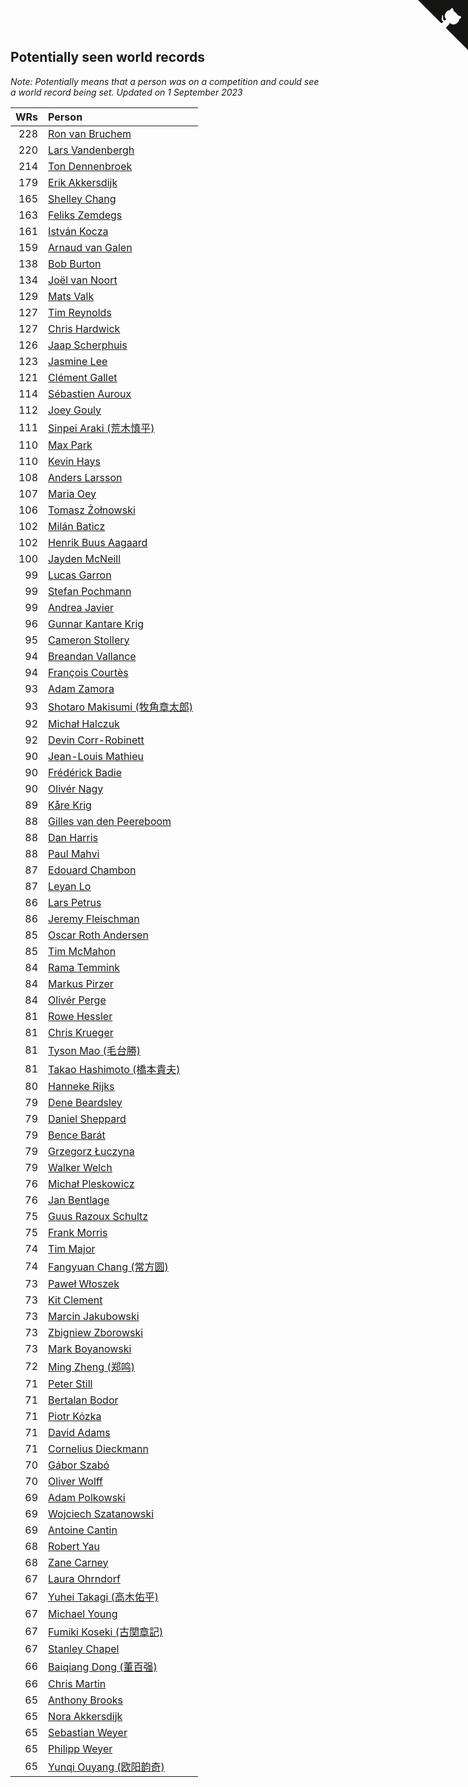 ## Potentially seen world records

*Note: Potentially means that a person was on a competition and could see a world record being set.*
*Updated on  1 September 2023*

| WRs | Person |
| ---: | :--- |
| 228 | [Ron van Bruchem](https://www.worldcubeassociation.org/persons/2003BRUC01) |
| 220 | [Lars Vandenbergh](https://www.worldcubeassociation.org/persons/2003VAND01) |
| 214 | [Ton Dennenbroek](https://www.worldcubeassociation.org/persons/2003DENN01) |
| 179 | [Erik Akkersdijk](https://www.worldcubeassociation.org/persons/2005AKKE01) |
| 165 | [Shelley Chang](https://www.worldcubeassociation.org/persons/2004CHAN04) |
| 163 | [Feliks Zemdegs](https://www.worldcubeassociation.org/persons/2009ZEMD01) |
| 161 | [István Kocza](https://www.worldcubeassociation.org/persons/2005KOCZ01) |
| 159 | [Arnaud van Galen](https://www.worldcubeassociation.org/persons/2006GALE01) |
| 138 | [Bob Burton](https://www.worldcubeassociation.org/persons/2003BURT01) |
| 134 | [Joël van Noort](https://www.worldcubeassociation.org/persons/2004NOOR01) |
| 129 | [Mats Valk](https://www.worldcubeassociation.org/persons/2007VALK01) |
| 127 | [Tim Reynolds](https://www.worldcubeassociation.org/persons/2005REYN01) |
| 127 | [Chris Hardwick](https://www.worldcubeassociation.org/persons/2003HARD01) |
| 126 | [Jaap Scherphuis](https://www.worldcubeassociation.org/persons/2003SCHE01) |
| 123 | [Jasmine Lee](https://www.worldcubeassociation.org/persons/2003LEEJ01) |
| 121 | [Clément Gallet](https://www.worldcubeassociation.org/persons/2004GALL02) |
| 114 | [Sébastien Auroux](https://www.worldcubeassociation.org/persons/2008AURO01) |
| 112 | [Joey Gouly](https://www.worldcubeassociation.org/persons/2007GOUL01) |
| 111 | [Sinpei Araki (荒木慎平)](https://www.worldcubeassociation.org/persons/2006ARAK01) |
| 110 | [Max Park](https://www.worldcubeassociation.org/persons/2012PARK03) |
| 110 | [Kevin Hays](https://www.worldcubeassociation.org/persons/2009HAYS01) |
| 108 | [Anders Larsson](https://www.worldcubeassociation.org/persons/2003LARS01) |
| 107 | [Maria Oey](https://www.worldcubeassociation.org/persons/2007OEYM01) |
| 106 | [Tomasz Żołnowski](https://www.worldcubeassociation.org/persons/2005ZOLN01) |
| 102 | [Milán Baticz](https://www.worldcubeassociation.org/persons/2005BATI01) |
| 102 | [Henrik Buus Aagaard](https://www.worldcubeassociation.org/persons/2006BUUS01) |
| 100 | [Jayden McNeill](https://www.worldcubeassociation.org/persons/2012MCNE01) |
| 99 | [Lucas Garron](https://www.worldcubeassociation.org/persons/2006GARR01) |
| 99 | [Stefan Pochmann](https://www.worldcubeassociation.org/persons/2003POCH01) |
| 99 | [Andrea Javier](https://www.worldcubeassociation.org/persons/2010JAVI01) |
| 96 | [Gunnar Kantare Krig](https://www.worldcubeassociation.org/persons/2004KRIG01) |
| 95 | [Cameron Stollery](https://www.worldcubeassociation.org/persons/2010STOL01) |
| 94 | [Breandan Vallance](https://www.worldcubeassociation.org/persons/2007VALL01) |
| 94 | [François Courtès](https://www.worldcubeassociation.org/persons/2008COUR01) |
| 93 | [Adam Zamora](https://www.worldcubeassociation.org/persons/2004ZAMO01) |
| 93 | [Shotaro Makisumi (牧角章太郎)](https://www.worldcubeassociation.org/persons/2003MAKI01) |
| 92 | [Michał Halczuk](https://www.worldcubeassociation.org/persons/2006HALC01) |
| 92 | [Devin Corr-Robinett](https://www.worldcubeassociation.org/persons/2006CORR01) |
| 90 | [Jean-Louis Mathieu](https://www.worldcubeassociation.org/persons/2006MATH01) |
| 90 | [Frédérick Badie](https://www.worldcubeassociation.org/persons/2003BADI01) |
| 90 | [Olivér Nagy](https://www.worldcubeassociation.org/persons/2004NAGY01) |
| 89 | [Kåre Krig](https://www.worldcubeassociation.org/persons/2004KRIG02) |
| 88 | [Gilles van den Peereboom](https://www.worldcubeassociation.org/persons/2005PEER01) |
| 88 | [Dan Harris](https://www.worldcubeassociation.org/persons/2003HARR01) |
| 88 | [Paul Mahvi](https://www.worldcubeassociation.org/persons/2012MAHV01) |
| 87 | [Edouard Chambon](https://www.worldcubeassociation.org/persons/2004CHAM01) |
| 87 | [Leyan Lo](https://www.worldcubeassociation.org/persons/2004LOLE01) |
| 86 | [Lars Petrus](https://www.worldcubeassociation.org/persons/1982PETR01) |
| 86 | [Jeremy Fleischman](https://www.worldcubeassociation.org/persons/2005FLEI01) |
| 85 | [Oscar Roth Andersen](https://www.worldcubeassociation.org/persons/2008ANDE02) |
| 85 | [Tim McMahon](https://www.worldcubeassociation.org/persons/2009MCMA01) |
| 84 | [Rama Temmink](https://www.worldcubeassociation.org/persons/2006TEMM01) |
| 84 | [Markus Pirzer](https://www.worldcubeassociation.org/persons/2006PIRZ01) |
| 84 | [Olivér Perge](https://www.worldcubeassociation.org/persons/2007PERG01) |
| 81 | [Rowe Hessler](https://www.worldcubeassociation.org/persons/2007HESS01) |
| 81 | [Chris Krueger](https://www.worldcubeassociation.org/persons/2006KRUE01) |
| 81 | [Tyson Mao (毛台勝)](https://www.worldcubeassociation.org/persons/2004MAOT02) |
| 81 | [Takao Hashimoto (橋本貴夫)](https://www.worldcubeassociation.org/persons/2007HASH01) |
| 80 | [Hanneke Rijks](https://www.worldcubeassociation.org/persons/2008RIJK01) |
| 79 | [Dene Beardsley](https://www.worldcubeassociation.org/persons/2009BEAR01) |
| 79 | [Daniel Sheppard](https://www.worldcubeassociation.org/persons/2009SHEP01) |
| 79 | [Bence Barát](https://www.worldcubeassociation.org/persons/2008BARA01) |
| 79 | [Grzegorz Łuczyna](https://www.worldcubeassociation.org/persons/2005LUCZ01) |
| 79 | [Walker Welch](https://www.worldcubeassociation.org/persons/2011WELC01) |
| 76 | [Michał Pleskowicz](https://www.worldcubeassociation.org/persons/2009PLES01) |
| 76 | [Jan Bentlage](https://www.worldcubeassociation.org/persons/2010BENT01) |
| 75 | [Guus Razoux Schultz](https://www.worldcubeassociation.org/persons/1982RAZO01) |
| 75 | [Frank Morris](https://www.worldcubeassociation.org/persons/2003MORR01) |
| 74 | [Tim Major](https://www.worldcubeassociation.org/persons/2010MAJO01) |
| 74 | [Fangyuan Chang (常方圆)](https://www.worldcubeassociation.org/persons/2009CHAN04) |
| 73 | [Paweł Włoszek](https://www.worldcubeassociation.org/persons/2006WLOS01) |
| 73 | [Kit Clement](https://www.worldcubeassociation.org/persons/2008CLEM01) |
| 73 | [Marcin Jakubowski](https://www.worldcubeassociation.org/persons/2007JAKU01) |
| 73 | [Zbigniew Zborowski](https://www.worldcubeassociation.org/persons/2003ZBOR02) |
| 73 | [Mark Boyanowski](https://www.worldcubeassociation.org/persons/2014BOYA01) |
| 72 | [Ming Zheng (郑鸣)](https://www.worldcubeassociation.org/persons/2009ZHEN11) |
| 71 | [Peter Still](https://www.worldcubeassociation.org/persons/2005STIL01) |
| 71 | [Bertalan Bodor](https://www.worldcubeassociation.org/persons/2007BODO01) |
| 71 | [Piotr Kózka](https://www.worldcubeassociation.org/persons/2005KOZK01) |
| 71 | [David Adams](https://www.worldcubeassociation.org/persons/2009ADAM01) |
| 71 | [Cornelius Dieckmann](https://www.worldcubeassociation.org/persons/2009DIEC01) |
| 70 | [Gábor Szabó](https://www.worldcubeassociation.org/persons/2005SZAB02) |
| 70 | [Oliver Wolff](https://www.worldcubeassociation.org/persons/2004WOLF01) |
| 69 | [Adam Polkowski](https://www.worldcubeassociation.org/persons/2007POLK01) |
| 69 | [Wojciech Szatanowski](https://www.worldcubeassociation.org/persons/2011SZAT01) |
| 69 | [Antoine Cantin](https://www.worldcubeassociation.org/persons/2010CANT02) |
| 68 | [Robert Yau](https://www.worldcubeassociation.org/persons/2009YAUR01) |
| 68 | [Zane Carney](https://www.worldcubeassociation.org/persons/2010CARN01) |
| 67 | [Laura Ohrndorf](https://www.worldcubeassociation.org/persons/2009OHRN01) |
| 67 | [Yuhei Takagi (高木佑平)](https://www.worldcubeassociation.org/persons/2008TAKA01) |
| 67 | [Michael Young](https://www.worldcubeassociation.org/persons/2008YOUN02) |
| 67 | [Fumiki Koseki (古関章記)](https://www.worldcubeassociation.org/persons/2005KOSE01) |
| 67 | [Stanley Chapel](https://www.worldcubeassociation.org/persons/2016CHAP04) |
| 66 | [Baiqiang Dong (董百强)](https://www.worldcubeassociation.org/persons/2008DONG06) |
| 66 | [Chris Martin](https://www.worldcubeassociation.org/persons/2013MART03) |
| 65 | [Anthony Brooks](https://www.worldcubeassociation.org/persons/2008SEAR01) |
| 65 | [Nora Akkersdijk](https://www.worldcubeassociation.org/persons/2009CHRI03) |
| 65 | [Sebastian Weyer](https://www.worldcubeassociation.org/persons/2010WEYE02) |
| 65 | [Philipp Weyer](https://www.worldcubeassociation.org/persons/2010WEYE01) |
| 65 | [Yunqi Ouyang (欧阳韵奇)](https://www.worldcubeassociation.org/persons/2007YUNQ01) |


<a href="https://github.com/jonatanklosko/wca_statistics" class="github-corner" aria-label="View source on Github"><svg width="80" height="80" viewBox="0 0 250 250" style="fill:#151513; color:#fff; position: absolute; top: 0; border: 0; right: 0;" aria-hidden="true"><path d="M0,0 L115,115 L130,115 L142,142 L250,250 L250,0 Z"></path><path d="M128.3,109.0 C113.8,99.7 119.0,89.6 119.0,89.6 C122.0,82.7 120.5,78.6 120.5,78.6 C119.2,72.0 123.4,76.3 123.4,76.3 C127.3,80.9 125.5,87.3 125.5,87.3 C122.9,97.6 130.6,101.9 134.4,103.2" fill="currentColor" style="transform-origin: 130px 106px;" class="octo-arm"></path><path d="M115.0,115.0 C114.9,115.1 118.7,116.5 119.8,115.4 L133.7,101.6 C136.9,99.2 139.9,98.4 142.2,98.6 C133.8,88.0 127.5,74.4 143.8,58.0 C148.5,53.4 154.0,51.2 159.7,51.0 C160.3,49.4 163.2,43.6 171.4,40.1 C171.4,40.1 176.1,42.5 178.8,56.2 C183.1,58.6 187.2,61.8 190.9,65.4 C194.5,69.0 197.7,73.2 200.1,77.6 C213.8,80.2 216.3,84.9 216.3,84.9 C212.7,93.1 206.9,96.0 205.4,96.6 C205.1,102.4 203.0,107.8 198.3,112.5 C181.9,128.9 168.3,122.5 157.7,114.1 C157.9,116.9 156.7,120.9 152.7,124.9 L141.0,136.5 C139.8,137.7 141.6,141.9 141.8,141.8 Z" fill="currentColor" class="octo-body"></path></svg></a><style>.github-corner:hover .octo-arm{animation:octocat-wave 560ms ease-in-out}@keyframes octocat-wave{0%,100%{transform:rotate(0)}20%,60%{transform:rotate(-25deg)}40%,80%{transform:rotate(10deg)}}@media (max-width:500px){.github-corner:hover .octo-arm{animation:none}.github-corner .octo-arm{animation:octocat-wave 560ms ease-in-out}}</style>
